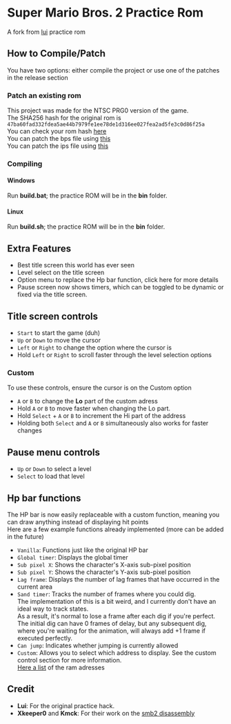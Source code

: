 # Super Mario Bros. 2 Practice Rom
A fork from [lui](https://github.com/Lui37/smb2u-hack/releases) practice rom

## How to Compile/Patch
You have two options: either compile the project or use one of the patches in the release section
### Patch an existing rom
This project was made for the NTSC PRG0 version of the game.  
The SHA256 hash for the original rom is `47ba60fad332fdea5ae44b7979fe1ee78de1d316ee027fea2ad5fe3c0d86f25a`  
You can check your rom hash [here](https://emn178.github.io/online-tools/sha256_checksum.html)  
You can patch the bps file using [this](https://www.smwcentral.net/?a=details&id=11474&p=section)  
You can patch the ips file using [this](https://www.romhacking.net/utilities/240/)  

### Compiling
#### Windows
Run **build.bat**; the practice ROM will be in the **bin** folder.
#### Linux
Run **build.sh**; the practice ROM will be in the **bin** folder.
## Extra Features
* Best title screen this world has ever seen
* Level select on the title screen
* Option menu to replace the Hp bar function, click here for more details
* Pause screen now shows timers, which can be toggled to be dynamic or fixed via the title screen.


## Title screen controls

* `Start` to start the game (duh)
* `Up` or `Down` to move the cursor
* `Left` or `Right` to change the option where the cursor is
* Hold `Left` or `Right` to scroll faster through the level selection options
### Custom
To use these controls, ensure the cursor is on the Custom option
* `A` or `B` to change the **Lo** part of the custom adress
* Hold `A` or `B` to move faster when changing the Lo part.
* Hold `Select` + `A` or `B` to increment the Hi part of the address
* Holding both `Select` and `A` or `B` simultaneously also works for faster changes

## Pause menu controls
* `Up` or `Down` to select a level
* `Select` to load that level

## Hp bar functions
The HP bar is now easily replaceable with a custom function, meaning you can draw anything instead of displaying hit points  
Here are a few example functions already implemented (more can be added in the future) 
* `Vanilla`: Functions just like the original HP bar
* `Global timer`: Displays the global timer
* `Sub pixel X`: Shows the character's X-axis sub-pixel position
* `Sub pixel Y`: Shows the character's Y-axis sub-pixel position
* `Lag frame`: Displays the number of lag frames that have occurred in the current area
* `Sand timer`: Tracks the number of frames where you could dig.  
The implementation of this is a bit weird, and I currently don't have an ideal way to track states.  
As a result, it's normal to lose a frame after each dig if you're perfect.  
The initial dig can have 0 frames of delay, but any subsequent dig, where you're waiting for the animation, will always add +1 frame if executed perfectly.
* `Can jump`: Indicates whether jumping is currently allowed
* `Custom`: Allows you to select which address to display. See the custom control section for more information.  
[Here a list](https://github.com/Producks/Smb2-Practice-Rom/blob/Practice/src/ram.asm) of the ram adresses

## Credit
* **Lui**: For the original practice hack.
* **Xkeeper0** and **Kmck**: For their work on the [smb2 disassembly](https://github.com/Xkeeper0/smb2)
